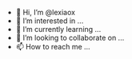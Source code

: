 - 👋 Hi, I’m @lexiaox
- 👀 I’m interested in ...
- 🌱 I’m currently learning ...
- 💞️ I’m looking to collaborate on ...
- 📫 How to reach me ...

<!---
lexiaox/lexiaox is a ✨ special ✨ repository because its `README.md` (this file) appears on your GitHub profile.
You can click the Preview link to take a look at your changes.
--->
